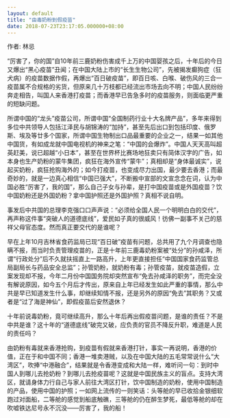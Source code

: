 ```yaml
---
layout: default
title: "由毒奶粉到假疫苗"
date: 2018-07-23T23:17:05.000000+08:00
---
```


作者: 林忌

“厉害了，你的国”自10年前三鹿奶粉伤害成千上万的中国婴孩之后，十年后的今日又爆出“黑心疫苗”丑闻；在中国大陆上市的“长生生物公司”，先被揭发癫狗症（狂犬病）的疫苗数据作假，再爆出“百日破疫苗”，即百日咳、白喉、破伤风的三合一疫苗属不合规格的劣货，但原来几十万枝都已经流出市场去向不明；中国人民纷纷奔走相告，叫国人来香港打疫苗；而香港早已告急多时的疫苗服务，则面临更严重的短缺问题。

所谓中国的“龙头”疫苗公司，所谓中国“全国制药行业十大名牌产品”，多年来得到多位中共领导人包括江泽民与胡锦涛的“加持”，甚至先后出口到包括印度、俄罗斯、埃及等廿多个国家，所谓中国生物制出口品最重要的企业之一，结果一如其他中国货，有如成龙就中国电视机的神来之笔：“中国的会爆炸”。中国人天天高叫超英赶美，说已超越“小日本”，甚至在世界杯比赛场地狂卖只有简体汉字的广告，如本身也生产奶粉的蒙牛集团，疯狂在海外宣传“蒙牛”；真相却是“身体最诚实”，说起买奶粉，疯狂抢购海外的；如今打疫苗，也变成尽力出国，最少要去香港；而最奇妙的，就是一边真心相信“中国已强大”，不断搬中宣部的文宣念念在词，认为中国必胜“厉害了，我的国”，那么自己子女与孙辈，是打中国疫苗或是外国疫苗？饮中国奶粉还是外国奶粉？拿中国护照还是外国护照？真相不说自明。

事发后中共国的总理李克强口口声声说：“必须给全国人民一个明明白白的交代”，再声称这件事“突破人的道德底线”，爱民如子真的很威风！彷佛一副事不关己的慈祥父母官态度。然而真正要交代的是谁呢？

早在上年10月吉林省食药监局已现“百日破”疫苗有问题，总共用了九个月调查也隐瞒不报，而当时负责管理疫苗的，正是十年前三鹿毒奶粉案被“处分”的孙咸泽，所谓“行政处分”后不久就扶摇直上一路高升，上年更直接担任“中国国家食药监管总局副局长与药品安全总监”；孙管奶粉，就奶粉有毒；孙管疫苗，就疫苗造假，立案发现却不报，今年二月份中国国务院却突然宣布“免去孙咸泽的职务”，而完全没有解说原因，如今五个月后才传出，原来自上年已经发生如此严重的事情，那么中共是早已知道发生什么事，却继续知情不报，还是另外的原因“免去”其职务？又或者是“过了海是神仙”，即假疫苗后安然退休？

十年前说毒奶粉，竟可继续高升，那么十年后再出假疫苗问题，是谁的责任？不是中共是谁？这十年的“道德底线”破完又破，应负责的官员不降反升职，难道是人民的责任吗？

由奶粉有毒就来香港抢购，到疫苗有假就来香港打针，事实一再说明，香港的价值，正在于和中国不同；香港一堆卖港贼，以及在中国大陆的五毛常常说什么“大湾区”，吹捧“中港融合”，结果就是令香港变成和大陆一样，难听问一句：到时中国人到哪儿去抢奶粉？到哪儿去抢疫苗呢？这就是中国民族主义的盲点。支持大湾区，就请身体力行自己与家人前往大湾区打针，饮中国制造的奶粉，使用中国制造的产品，使用中国的护照；一如网上流传的一则笑话：头等舱的早已收拾金银细软跑过对面船，二等舱的感觉到船底触礁，三等舱的仍在醉生梦死，最低等舱的却在吹嘘铁达尼号永不沉没——厉害了，我的船！

